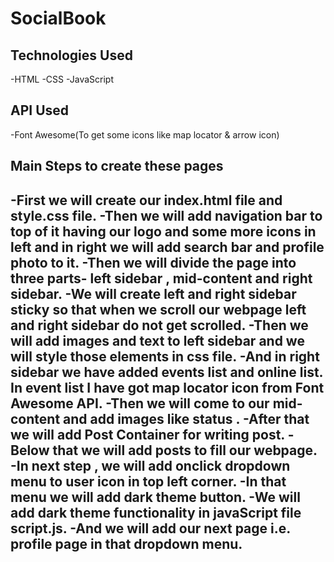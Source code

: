 # SocialBook

## Technologies Used
  -HTML
  -CSS
  -JavaScript

## API Used
  -Font Awesome(To get some icons like map locator & arrow icon)

## Main Steps to create these pages
  -First we will create our index.html file and style.css file.
  -Then we will add navigation bar to top of it having our logo and some more icons in left and in right we will add search bar and profile photo to it.
  -Then we will divide the page into three parts- left sidebar , mid-content and right sidebar.
  -We will create left and right sidebar sticky so that when we scroll our webpage left and right sidebar do not get scrolled.
  -Then we will add images and text to left sidebar and we will style those elements in css file.
  -And in right sidebar we have added events list and online list. In event list I have got map locator icon from Font Awesome API.
  -Then we will come to our mid-content and add images like status .
  -After that we will add Post Container for writing post.
  -Below that we will add posts to fill our webpage.
  -In next step , we will add onclick dropdown menu to user icon in top left corner.
  -In that menu we will add dark theme button.
  -We will add dark theme functionality in javaScript file script.js.
  -And we will add our next page i.e. profile page in that dropdown menu.
  -
  

